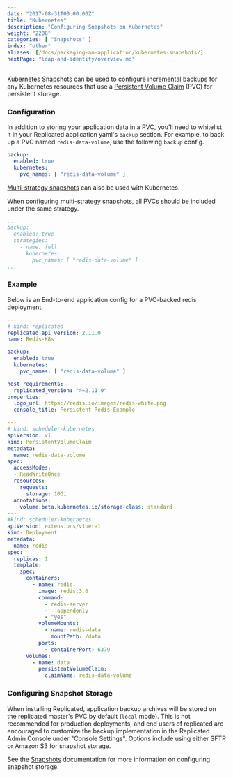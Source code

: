 ```yaml
---
date: "2017-08-31T00:00:00Z"
title: "Kubernetes"
description: "Configuring Snapshots on Kubernetes"
weight: "2208"
categories: [ "Snapshots" ]
index: "other"
aliases: [/docs/packaging-an-application/kubernetes-snapshots/]
nextPage: "ldap-and-identity/overview.md"
---
```


Kubernetes Snapshots can be used to configure incremental backups for any Kubernetes resources
that use a [Persistent Volume Claim](https://kubernetes.io/docs/concepts/storage/persistent-volumes/) (PVC)
for persistent storage.

### Configuration

In addition to storing your application data in a PVC, you'll need to whitelist it
in your Replicated application yaml's `backup` section. For example, to back up a PVC named
`redis-data-volume`, use the following `backup` config.

```yaml
backup:
  enabled: true
  kubernetes:
    pvc_names: [ "redis-data-volume" ]
```

[Multi-strategy snapshots](/docs/snapshots/custom-scripts/#multi-strategy-backup) can also be used with Kubernetes.

When configuring multi-strategy snapshots, all PVCs should be included under the same strategy.

```yaml
...
backup:
  enabled: true
  strategies:
    - name: full
      kubernetes:
        pvc_names: [ "redis-data-volume" ]
...
```

### Example

Below is an End-to-end application config for a PVC-backed redis deployment.

```yaml
---
# kind: replicated
replicated_api_version: 2.11.0
name: Redis-K8s

backup:
  enabled: true
  kubernetes:
    pvc_names: [ "redis-data-volume" ]

host_requirements:
  replicated_version: ">=2.11.0"
properties:
  logo_url: https://redis.io/images/redis-white.png
  console_title: Persistent Redis Example

---
# kind: scheduler-kubernetes
apiVersion: v1
kind: PersistentVolumeClaim
metadata:
  name: redis-data-volume
spec:
  accessModes:
  - ReadWriteOnce
  resources:
    requests:
      storage: 10Gi
  annotations:
    volume.beta.kubernetes.io/storage-class: standard
---
#kind: scheduler-kubernetes
apiVersion: extensions/v1beta1
kind: Deployment
metadata:
  name: redis
spec:
  replicas: 1
  template:
    spec:
      containers:
        - name: redis
          image: redis:3.0
          command:
            - redis-server
            - --appendonly
            - "yes"
          volumeMounts:
            - name: redis-data
              mountPath: /data
          ports:
            - containerPort: 6379
      volumes:
        - name: data
          persistentVolumeClaim:
            claimName: redis-data-volume
```

### Configuring Snapshot Storage

When installing Replicated, application backup archives will be stored on the
replicated master's PVC by default (`local` mode). This is not recommended for production deployments, and end users of replicated are encouraged to customize the
backup implementation in the Replicated Admin Console under "Console Settings". Options include using either SFTP or Amazon S3 for snapshot storage.

See the [Snapshots](/docs/packaging-an-application/snapshots/) documentation for more information on configuring snapshot storage.
